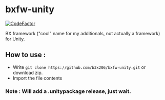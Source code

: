 # bxfw-unity
[![CodeFactor](https://www.codefactor.io/repository/github/b3x206/bxfw-unity/badge)](https://www.codefactor.io/repository/github/b3x206/bxfw-unity)

BX framework ("cool" name for my additionals, not actually a framework) for Unity.

## How to use : 
* Write ```git clone https://github.com/b3x206/bxfw-unity.git``` or download zip.
* Import the file contents
### Note : Will add a .unitypackage release, just wait.
